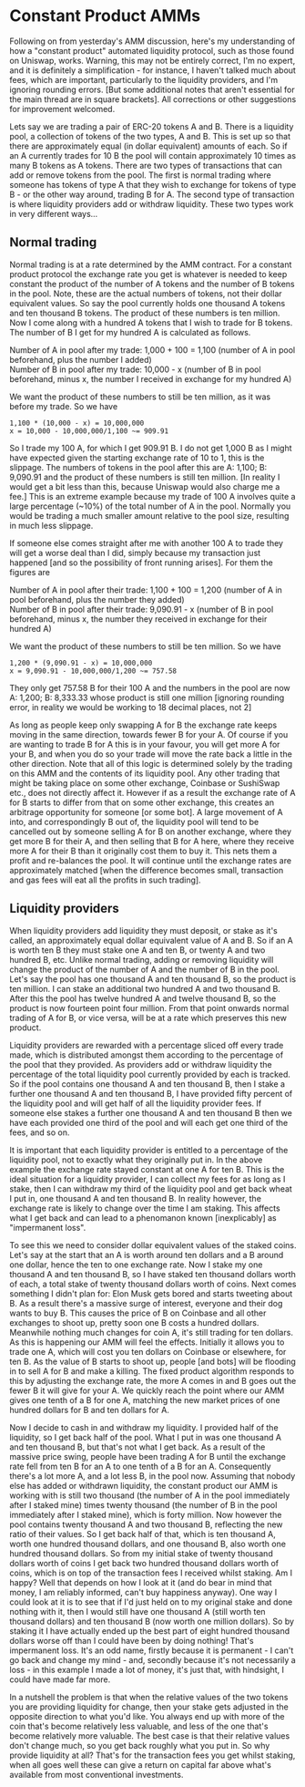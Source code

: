 # Constant Product AMMs

Following on from yesterday's AMM discussion, here's my understanding of how a "constant product" automated liquidity protocol, such as those found on Uniswap, works. Warning, this may not be entirely correct, I'm no expert, and it is definitely a simplification - for instance, I haven't talked much about fees, which are important, particularly to the liquidity providers, and I'm ignoring rounding errors. [But some additional notes that aren't essential for the main thread are in square brackets]. All corrections or other suggestions for improvement welcomed.

Lets say we are trading a pair of ERC-20 tokens A and B. There is a liquidity pool, a collection of tokens of the two types, A and B. This is set up so that there are approximately equal (in dollar equivalent) amounts of each. So if an A currently trades for 10 B the pool will contain approximately 10 times as many B tokens as A tokens. There are two types of transactions that can add or remove tokens from the pool. The first is normal trading where someone has tokens of type A that they wish to exchange for tokens of type B - or the other way around, trading B for A. The second type of transaction is where liquidity providers add or withdraw liquidity. These two types work in very different ways...

## Normal trading

Normal trading is at a rate determined by the AMM contract. For a constant product protocol the exchange rate you get is whatever is needed to keep constant the product of the number of A tokens and the number of B tokens in the pool. Note, these are the actual numbers of tokens, not their dollar equivalent values. So say the pool currently holds one thousand A tokens and ten thousand B tokens. The product of these numbers is ten million. Now I come along with a hundred A tokens that I wish to trade for B tokens. The number of B I get for my hundred A is calculated as follows.

Number of A in pool after my trade: 1,000 + 100 = 1,100 (number of A in pool beforehand, plus the number I added)  
Number of B in pool after my trade: 10,000 - x (number of B in pool beforehand, minus x, the number I received in exchange for my hundred A)

We want the product of these numbers to still be ten million, as it was before my trade. So we have

	1,100 * (10,000 - x) = 10,000,000  
	x = 10,000 - 10,000,000/1,100 ~= 909.91

So I trade my 100 A, for which I get 909.91 B. I do not get 1,000 B as I might have expected given the starting exchange rate of 10 to 1, this is the slippage. The numbers of tokens in the pool after this are A: 1,100; B: 9,090.91 and the product of these numbers is still ten million. [In reality I would get a bit less than this, because Uniswap would also charge me a fee.] This is an extreme example because my trade of 100 A involves quite a large percentage (~10%) of the total number of A in the pool. Normally you would be trading a much smaller amount relative to the pool size, resulting in much less slippage.

If someone else comes straight after me with another 100 A to trade they will get a worse deal than I did, simply because my transaction just happened [and so the possibility of front running arises]. For them the figures are 

Number of A in pool after their trade: 1,100 + 100 = 1,200 (number of A in pool beforehand, plus the number they added)  
Number of B in pool after their trade: 9,090.91 - x (number of B in pool beforehand, minus x, the number they received in exchange for their hundred A)  

We want the product of these numbers to still be ten million. So we have

	1,200 * (9,090.91 - x) = 10,000,000  
	x = 9,090.91 - 10,000,000/1,200 ~= 757.58  

They only get 757.58 B for their 100 A and the numbers in the pool are now A: 1,200; B: 8,333.33 whose product is still one million [ignoring rounding error, in reality we would be working to 18 decimal places, not 2]

As long as people keep only swapping A for B the exchange rate keeps moving in the same direction, towards fewer B for your A. Of course if you are wanting to trade B for A this is in your favour, you will get more A for your B, and when you do so your trade will move the rate back a little in the other direction. Note that all of this logic is determined solely by the trading on this AMM and the contents of its liquidity pool. Any other trading that might be taking place on some other exchange, Coinbase or SushiSwap etc., does not directly affect it. However if as a result the exchange rate of A for B starts to differ from that on some other exchange, this creates an arbitrage opportunity for someone [or some bot]. A large movement of A into, and correspondingly B out of, the liquidity pool will tend to be cancelled out by someone selling A for B on another exchange, where they get more B for their A, and then selling that B for A here, where they receive more A for their B than it originally cost them to buy it. This nets them a profit and re-balances the pool. It will continue until the exchange rates are approximately matched [when the difference becomes small, transaction and gas fees will eat all the profits in such trading].

## Liquidity providers

When liquidity providers add liquidity they must deposit, or stake as it's called, an approximately equal dollar equivalent value of A and B. So if an A is worth ten B they must stake one A and ten B, or twenty A and two hundred B, etc. Unlike normal trading, adding or removing liquidity will change the product of the number of A and the number of B in the pool. Let's say the pool has one thousand A and ten thousand B, so the product is ten million. I can stake an additional two hundred A and two thousand B. After this the pool has twelve hundred A and twelve thousand B, so the product is now fourteen point four million. From that point onwards normal trading of A for B, or vice versa, will be at a rate which preserves this new product. 

Liquidity providers are rewarded with a percentage sliced off every trade made, which is distributed amongst them according to the percentage of the pool that they provided. As providers add or withdraw liquidity the percentage of the total liquidity pool currently provided by each is tracked. So if the pool contains one thousand A and ten thousand B, then I stake a further one thousand A and ten thousand B, I have provided fifty percent of the liquidity pool and will get half of all the liquidity provider fees. If someone else stakes a further one thousand A and ten thousand B then we have each provided one third of the pool and will each get one third of the fees, and so on.

It is important that each liquidity provider is entitled to a percentage of the liquidity pool, not to exactly what they originally put in. In the above example the exchange rate stayed constant at one A for ten B. This is the ideal situation for a liquidity provider, I can collect my fees for as long as I stake, then I can withdraw my third of the liquidity pool and get back wheat I put in, one thousand A and ten thousand B. In reality however, the exchange rate is likely to change over the time I am staking. This affects what I get back and can lead to a phenomanon known [inexplicably] as "impermanent loss". 

To see this we need to consider dollar equivalent values of the staked coins. Let's say at the start that an A is worth around ten dollars and a B around one dollar, hence the ten to one exchange rate. Now I stake my one thousand A and ten thousand B, so I have staked ten thousand dollars worth of each, a total stake of twenty thousand dollars worth of coins. Next comes something I didn't plan for: Elon Musk gets bored and starts tweeting about B. As a result there's a massive surge of interest, everyone and their dog wants to buy B. This causes the price of B on Coinbase and all other exchanges to shoot up, pretty soon one B costs a hundred dollars. Meanwhile nothing much changes for coin A, it's still trading for ten dollars. As this is happening our AMM will feel the effects. Initially it allows you to trade one A, which will cost you ten dollars on Coinbase or elsewhere, for ten B. As the value of B starts to shoot up, people [and bots] will be flooding in to sell A for B and make a killing. The fixed product algorithm responds to this by adjusting the exchange rate, the more A comes in and B goes out the fewer B it will give for your A. We quickly reach the point where our AMM gives one tenth of a B for one A, matching the new market prices of one hundred dollars for B and ten dollars for A.

Now I decide to cash in and withdraw my liquidity. I provided half of the liquidity, so I get back half of the pool. What I put in was one thousand A and ten thousand B, but that's not what I get back. As a result of the massive price swing, people have been trading A for B until the exchange rate fell from ten B for an A to one tenth of a B for an A. Consequently there's a lot more A, and a lot less B, in the pool now. Assuming that nobody else has added or withdrawn liquidity, the constant product our AMM is working with is still two thousand (the number of A in the pool immediately after I staked mine) times twenty thousand (the number of B in the pool immediately after I staked mine), which is forty million. Now however the pool contains twenty thousand A and two thousand B, reflecting the new ratio of their values. So I get back half of that, which is ten thousand A, worth one hundred thousand dollars, and one thousand B, also worth one hundred thousand dollars. So from my initial stake of twenty thousand dollars worth of coins I get back two hundred thousand dollars worth of coins, which is on top of the transaction fees I received whilst staking. Am I happy? Well that depends on how I look at it (and do bear in mind that money, I am reliably informed, can't buy happiness anyway). One way I could look at it is to see that if I'd just held on to my original stake and done nothing with it, then I would still have one thousand A (still worth ten thousand dollars) and ten thousand B (now worth one million dollars). So by staking it I have actually ended up the best part of eight hundred thousand dollars worse off than I could have been by doing nothing! That's impermanent loss. It's an odd name, firstly because it is permanent - I can't go back and change my mind - and, secondly because it's not necessarily a loss - in this example I made a lot of money, it's just that, with hindsight, I could have made far more.

In a nutshell the problem is that when the relative values of the two tokens you are providing liquidity for change, then your stake gets adjusted in the opposite direction to what you'd like. You always end up with more of the coin that's become relatively less valuable, and less of the one that's become relatively more valuable. The best case is that their relative values don't change much, so you get back roughly what you put in. So why provide liquidity at all? That's for the transaction fees you get whilst staking, when all goes well these can give a return on capital far above what's available from most conventional investments.